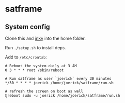 # satframe

## System config

Clone this and [inky](https://github.com/pimoroni/inky) into the home folder.

Run `./setup.sh` to install deps.

Add to `/etc/crontab`:

```
# Reboot the system daily at 3 AM
0 3 * * * root /sbin/reboot

# Run satframe as user `joerick` every 30 minutes
*/30 * * * * joerick /home/joerick/satframe/run.sh

# refresh the screen on boot as well
@reboot sudo -u joerick /home/joerick/satframe/run.sh
```
